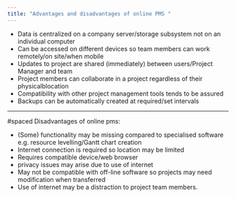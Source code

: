 ```yaml
---
title: "Advantages and disadvantages of online PMS "
--- 
```

- Data is centralized on a company server/storage subsystem not on an individual computer
- Can be accessed on different devices so team members can work remotely/on site/when mobile
- Updates to project are shared (immediately) between users/Project Manager and team
- Project members can collaborate in a project regardless of their physicalblocation
- Compatibility with other project management tools tends to be assured
- Backups can be automatically created at required/set intervals

---
#spaced 
 Disadvantages of online pms:

- (Some) functionality may be missing compared to specialised software e.g. resource levelling/Gantt chart creation 
- Internet connection is required so location may be limited
- Requires compatible device/web browser
- privacy issues may arise due to use of internet
- May not be compatible with off-line software so projects may need modification when transferred
- Use of internet may be a distraction to project team members.